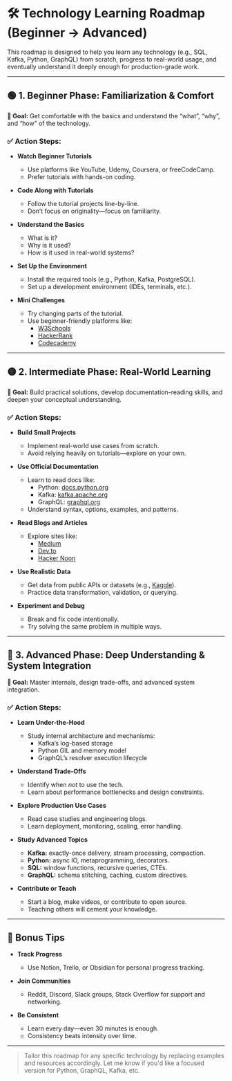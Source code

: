 # 🛠️ Technology Learning Roadmap (Beginner → Advanced)

This roadmap is designed to help you learn any technology (e.g., SQL, Kafka, Python, GraphQL) from scratch, progress to real-world usage, and eventually understand it deeply enough for production-grade work.

---

## 🟢 1. Beginner Phase: Familiarization & Comfort

**🎯 Goal:** Get comfortable with the basics and understand the “what”, “why”, and “how” of the technology.

### ✅ Action Steps:

- **Watch Beginner Tutorials**

  - Use platforms like YouTube, Udemy, Coursera, or freeCodeCamp.
  - Prefer tutorials with hands-on coding.

- **Code Along with Tutorials**

  - Follow the tutorial projects line-by-line.
  - Don’t focus on originality—focus on familiarity.

- **Understand the Basics**

  - What is it?
  - Why is it used?
  - How is it used in real-world systems?

- **Set Up the Environment**

  - Install the required tools (e.g., Python, Kafka, PostgreSQL).
  - Set up a development environment (IDEs, terminals, etc.).

- **Mini Challenges**
  - Try changing parts of the tutorial.
  - Use beginner-friendly platforms like:
    - [W3Schools](https://www.w3schools.com/)
    - [HackerRank](https://www.hackerrank.com/)
    - [Codecademy](https://www.codecademy.com/)

---

## 🟡 2. Intermediate Phase: Real-World Learning

**🎯 Goal:** Build practical solutions, develop documentation-reading skills, and deepen your conceptual understanding.

### ✅ Action Steps:

- **Build Small Projects**

  - Implement real-world use cases from scratch.
  - Avoid relying heavily on tutorials—explore on your own.

- **Use Official Documentation**

  - Learn to read docs like:
    - Python: [docs.python.org](https://docs.python.org)
    - Kafka: [kafka.apache.org](https://kafka.apache.org)
    - GraphQL: [graphql.org](https://graphql.org)
  - Understand syntax, options, examples, and patterns.

- **Read Blogs and Articles**

  - Explore sites like:
    - [Medium](https://medium.com/)
    - [Dev.to](https://dev.to/)
    - [Hacker Noon](https://hackernoon.com/)

- **Use Realistic Data**

  - Get data from public APIs or datasets (e.g., [Kaggle](https://www.kaggle.com/)).
  - Practice data transformation, validation, or querying.

- **Experiment and Debug**
  - Break and fix code intentionally.
  - Try solving the same problem in multiple ways.

---

## 🔴 3. Advanced Phase: Deep Understanding & System Integration

**🎯 Goal:** Master internals, design trade-offs, and advanced system integration.

### ✅ Action Steps:

- **Learn Under-the-Hood**

  - Study internal architecture and mechanisms:
    - Kafka’s log-based storage
    - Python GIL and memory model
    - GraphQL’s resolver execution lifecycle

- **Understand Trade-Offs**

  - Identify when _not_ to use the tech.
  - Learn about performance bottlenecks and design constraints.

- **Explore Production Use Cases**

  - Read case studies and engineering blogs.
  - Learn deployment, monitoring, scaling, error handling.

- **Study Advanced Topics**

  - **Kafka:** exactly-once delivery, stream processing, compaction.
  - **Python:** async IO, metaprogramming, decorators.
  - **SQL:** window functions, recursive queries, CTEs.
  - **GraphQL:** schema stitching, caching, custom directives.

- **Contribute or Teach**
  - Start a blog, make videos, or contribute to open source.
  - Teaching others will cement your knowledge.

---

## 🧠 Bonus Tips

- **Track Progress**

  - Use Notion, Trello, or Obsidian for personal progress tracking.

- **Join Communities**

  - Reddit, Discord, Slack groups, Stack Overflow for support and networking.

- **Be Consistent**
  - Learn every day—even 30 minutes is enough.
  - Consistency beats intensity over time.

---

> Tailor this roadmap for any specific technology by replacing examples and resources accordingly. Let me know if you'd like a focused version for Python, GraphQL, Kafka, etc.

